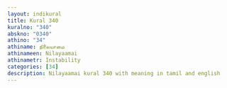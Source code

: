 ```yaml
---
layout: indikural
title: Kural 340
kuralno: "340"
abskno: "0340"
athino: "34"
athiname: நிலையாமை
athinameen: Nilayaamai
athinametr: Instability
categories: [34]
description: Nilayaamai kural 340 with meaning in tamil and english 
---
```



